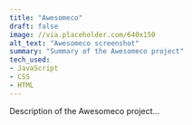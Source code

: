 ```yaml
---
title: "Awesomeco"
draft: false
image: //via.placeholder.com/640x150
alt_text: "Awesomeco screenshot"
summary: "Summary of the Awesomeco project"
tech_used:
- JavaScript
- CSS
- HTML
---
```

Description of the Awesomeco project...